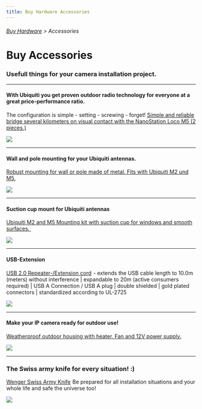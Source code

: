 ```yaml
---
title: Buy Hardware Accessories
---
```

###### [Buy Hardware](../wiki/buy-hardware-index.html) > Accessories
# Buy Accessories

### Usefull things for your camera installation project.  

---
#### With Ubiquiti you get proven outdoor radio technology for everyone at a great price-performance ratio.  
The configuration is simple - setting - screwing - forget! <a target= "_blank" rel="nofollow" href="http://www.amazon.de/gp/offer-listing/B00I4QKB56/ref=as_li_tl?ie=UTF8&camp=1638&creative=6742&creativeASIN=B00I4QKB56&linkCode=am2&tag=httpwwwdatarh-21">Simple and reliable bridge several kilometers on visual contact with the NanoStation Loco M5 (2 pieces.)</a><img src="http://ir-de.amazon-adsystem.com/e/ir?t=httpwwwdatarh-21&l=am2&o=3&a=B00I4QKB56" width="1" height="1" border="0" alt="" style="border:none !important; margin:0px !important;" />  

<a target= "_blank" rel="nofollow" href="http://www.amazon.de/gp/offer-listing/B00I4QKB56/ref=as_li_tl?ie=UTF8&camp=1638&creative=6742&creativeASIN=B00I4QKB56&linkCode=am2&tag=httpwwwdatarh-21"><img border="0" src="http://ws-eu.amazon-adsystem.com/widgets/q?_encoding=UTF8&ASIN=B00I4QKB56&Format=_SL250_&ID=AsinImage&MarketPlace=DE&ServiceVersion=20070822&WS=1&tag=httpwwwdatarh-21" ></a><img src="http://ir-de.amazon-adsystem.com/e/ir?t=httpwwwdatarh-21&l=am2&o=3&a=B00I4QKB56" width="1" height="1" border="0" alt="" style="border:none !important; margin:0px !important;" />

---
#### Wall and pole mounting for your Ubiquiti antennas.
<a target= "_blank" rel="nofollow" href="http://www.amazon.de/gp/offer-listing/B007FGRSD4/ref=as_li_tl?ie=UTF8&camp=1638&creative=6742&creativeASIN=B007FGRSD4&linkCode=am2&tag=httpwwwdatarh-21">Robust mounting for wall or pole made of metal. Fits with Ubiquiti M2 und M5.</a><img src="http://ir-de.amazon-adsystem.com/e/ir?t=httpwwwdatarh-21&l=am2&o=3&a=B007FGRSD4" width="1" height="1" border="0" alt="" style="border:none !important; margin:0px !important;" />  

<a target= "_blank" rel="nofollow" href="http://www.amazon.de/gp/offer-listing/B007FGRSD4/ref=as_li_tl?ie=UTF8&camp=1638&creative=6742&creativeASIN=B007FGRSD4&linkCode=am2&tag=httpwwwdatarh-21"><img border="0" src="http://ws-eu.amazon-adsystem.com/widgets/q?_encoding=UTF8&ASIN=B007FGRSD4&Format=_SL250_&ID=AsinImage&MarketPlace=DE&ServiceVersion=20070822&WS=1&tag=httpwwwdatarh-21" ></a><img src="http://ir-de.amazon-adsystem.com/e/ir?t=httpwwwdatarh-21&l=am2&o=3&a=B007FGRSD4" width="1" height="1" border="0" alt="" style="border:none !important; margin:0px !important;" />  

---
#### Suction cup mount for Ubiquiti antennas
<a target= "_blank" rel="nofollow" href="http://www.amazon.de/gp/offer-listing/B007FGSHS4/ref=as_li_tl?ie=UTF8&camp=1638&creative=6742&creativeASIN=B007FGSHS4&linkCode=am2&tag=httpwwwdatarh-21">Ubiquiti M2 and M5 Mounting kit with suction cup for windows and smooth surfaces. </a><img src="http://ir-de.amazon-adsystem.com/e/ir?t=httpwwwdatarh-21&l=am2&o=3&a=B007FGSHS4" width="1" height="1" border="0" alt="" style="border:none !important; margin:0px !important;" />  

<a target= "_blank" rel="nofollow" href="http://www.amazon.de/gp/offer-listing/B007FGSHS4/ref=as_li_tl?ie=UTF8&camp=1638&creative=6742&creativeASIN=B007FGSHS4&linkCode=am2&tag=httpwwwdatarh-21"><img border="0" src="http://ws-eu.amazon-adsystem.com/widgets/q?_encoding=UTF8&ASIN=B007FGSHS4&Format=_SL250_&ID=AsinImage&MarketPlace=DE&ServiceVersion=20070822&WS=1&tag=httpwwwdatarh-21" ></a><img src="http://ir-de.amazon-adsystem.com/e/ir?t=httpwwwdatarh-21&l=am2&o=3&a=B007FGSHS4" width="1" height="1" border="0" alt="" style="border:none !important; margin:0px !important;" />

---
#### USB-Extension
<a target= "_blank" rel="nofollow" href="http://www.amazon.de/gp/offer-listing/B007BM90E2/ref=as_li_tl?ie=UTF8&camp=1638&creative=6742&creativeASIN=B007BM90E2&linkCode=am2&tag=httpwwwdatarh-21">USB 2.0 Repeater-/Extension cord</a><img src="http://ir-de.amazon-adsystem.com/e/ir?t=httpwwwdatarh-21&l=am2&o=3&a=B007BM90E2" width="1" height="1" border="0" alt="" style="border:none !important; margin:0px !important;" /> -  extends the USB cable length to 10.0m (meters) without interference | expandable to 20m (active consumers required) | USB A Connection / USB A plug | double shielded | gold plated connectors | standardized according to UL-2725

<a target= "_blank" rel="nofollow" href="http://www.amazon.de/gp/offer-listing/B007BM90E2/ref=as_li_tl?ie=UTF8&camp=1638&creative=6742&creativeASIN=B007BM90E2&linkCode=am2&tag=httpwwwdatarh-21"><img border="0" src="http://ws-eu.amazon-adsystem.com/widgets/q?_encoding=UTF8&ASIN=B007BM90E2&Format=_SL110_&ID=AsinImage&MarketPlace=DE&ServiceVersion=20070822&WS=1&tag=httpwwwdatarh-21" ></a><img src="http://ir-de.amazon-adsystem.com/e/ir?t=httpwwwdatarh-21&l=am2&o=3&a=B007BM90E2" width="1" height="1" border="0" alt="" style="border:none !important; margin:0px !important;" />

---
#### Make your IP camera ready for outdoor use!  
<a target= "_blank" rel="nofollow" href="http://www.amazon.de/gp/offer-listing/B002NWO6VW/ref=as_li_tl?ie=UTF8&camp=1638&creative=6742&creativeASIN=B002NWO6VW&linkCode=am2&tag=httpwwwdatarh-21">Weatherproof outdoor housing with heater, Fan and 12V power supply.</a><img src="http://ir-de.amazon-adsystem.com/e/ir?t=httpwwwdatarh-21&l=am2&o=3&a=B002NWO6VW" width="1" height="1" border="0" alt="" style="border:none !important; margin:0px !important;" /> 

<a target= "_blank" rel="nofollow" href="http://www.amazon.de/gp/offer-listing/B002NWO6VW/ref=as_li_tl?ie=UTF8&camp=1638&creative=6742&creativeASIN=B002NWO6VW&linkCode=am2&tag=httpwwwdatarh-21"><img border="0" src="http://ws-eu.amazon-adsystem.com/widgets/q?_encoding=UTF8&ASIN=B002NWO6VW&Format=_SL250_&ID=AsinImage&MarketPlace=DE&ServiceVersion=20070822&WS=1&tag=httpwwwdatarh-21" ></a><img src="http://ir-de.amazon-adsystem.com/e/ir?t=httpwwwdatarh-21&l=am2&o=3&a=B002NWO6VW" width="1" height="1" border="0" alt="" style="border:none !important; margin:0px !important;" />  

---
### The Swiss army knife for every situation! :) 
<a target= "_blank" rel="nofollow" href="http://www.amazon.de/gp/offer-listing/B000R0JDSI/ref=as_li_tl?ie=UTF8&camp=1638&creative=6742&creativeASIN=B000R0JDSI&linkCode=am2&tag=httpwwwdatarh-21">Wenger Swiss Army Knife</a><img src="http://ir-de.amazon-adsystem.com/e/ir?t=httpwwwdatarh-21&l=am2&o=3&a=B000R0JDSI" width="1" height="1" border="0" alt="" style="border:none !important; margin:0px !important;" /> Be prepared for all installation situations and your whole life and safe the universe too!  

<a target= "_blank" rel="nofollow" href="http://www.amazon.de/gp/offer-listing/B000R0JDSI/ref=as_li_tl?ie=UTF8&camp=1638&creative=6742&creativeASIN=B000R0JDSI&linkCode=am2&tag=httpwwwdatarh-21"><img border="0" src="http://ws-eu.amazon-adsystem.com/widgets/q?_encoding=UTF8&ASIN=B000R0JDSI&Format=_SL250_&ID=AsinImage&MarketPlace=DE&ServiceVersion=20070822&WS=1&tag=httpwwwdatarh-21" ></a><img src="http://ir-de.amazon-adsystem.com/e/ir?t=httpwwwdatarh-21&l=am2&o=3&a=B000R0JDSI" width="1" height="1" border="0" alt="" style="border:none !important; margin:0px !important;" />
